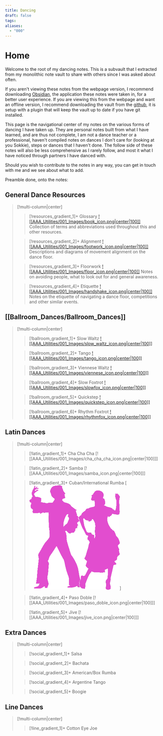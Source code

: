 ```yaml
---
title: Dancing
draft: false
tags: 
aliases:
  - "000"
---
```

# Home
Welcome to the root of my dancing notes. This is a subvault that I extracted from my monolithic note vault to share with others since I was asked about often.

If you aren't viewing these notes from the webpage version, I recommend downloading [Obsidian](<[Obsidian](https://obsidian.md/)>), the application these notes were taken in, for a better user experience. If you are viewing this from the webpage and want an offline version, I recommend downloading the vault from the [github](https://github.com/Rhett-Flanagan/dancing-obsidian-vault), it is setup with a plugin that will keep the vault up to date if you have git installed.

This page is the navigational center of my notes on the various forms of dancing I have taken up. They are personal notes built from what I have learned, and are thus not complete, I am not a dance teacher or a professional, haven't compiled notes on dances I don't care for (looking at you Sokkie), steps or dances that I haven't done. The follow side of these notes will also be less comprehensive as I rarely follow, and most it what I have noticed through partners I have danced with.

Should you wish to contribute to the notes in any way, you can get in touch with me and we see about what to add.

Preamble done, onto the notes:

## General Dance Resources

> [!multi-column|center]
>
> > [!resources_gradient_1]+ Glossary
> > [![[AAA_Utilities/001_Images/book_icon.png|center|100]]](Resources/Glossary.md)
> > Collection of terms and abbreviations used throughout this and other resources.
> > 
> 
> > [!resources_gradient_2]+ Alignment
> > [![[AAA_Utilities/001_Images/footwork_icon.png|center|100]]](Resources/Alignment.md)
> > Descriptions and diagrams of movement alignment on the dance floor.
> > 
> 
>  > [!resources_gradient_3]+ Floorwork
>  > [![[AAA_Utilities/001_Images/floor_icon.png|center|100]]](Resources/Floorwork.md)
>  > Notes on avoiding people, what to look out for and general awareness.
>  > 
>  
>  > [!resources_gradient_4]+ Etiquette 
>  > [![[AAA_Utilities/001_Images/handshake_icon.png|center|100]]](Resources/Etiquette.md)
>  > Notes on the etiquette of navigating a dance floor, competitions and other similar events.
>  > 

## [[Ballroom_Dances/Ballroom_Dances]] 
> [!multi-column|center]
> 
> > [!ballroom_gradient_1]+ Slow Waltz
> > [![[AAA_Utilities/001_Images/slow_waltz_icon.png|center|100]]](Ballroom_Dances/International_Standard/Slow_Waltz/Slow_Waltz.md) 
> > 
> 
> > [!ballroom_gradient_2]+ Tango
> > [![[AAA_Utilities/001_Images/tango_icon.png|center|100]]](Ballroom_Dances/International_Standard/Tango/Tango.md) 
> > 
> 
> > [!ballroom_gradient_3]+ Viennese Waltz
> > [![[AAA_Utilities/001_Images/viennese_icon.png|center|100]]](Ballroom_Dances/International_Standard/Viennese_Waltz/Viennese_Waltz.md) 
> > 
> 
> > [!ballroom_gradient_4]+ Slow Foxtrot
> > [![[AAA_Utilities/001_Images/slowfox_icon.png|center|100]]](Ballroom_Dances/International_Standard/Slow_Foxtrot/Slow_Foxtrot.md) 
> > 
> 
> > [!ballroom_gradient_5]+ Quickstep
> > [![[AAA_Utilities/001_Images/quickstep_icon.png|center|100]]](Ballroom_Dances/International_Standard/Quickstep/Quickstep.md)
> > 
> 
> > [!ballroom_gradient_6]+ Rhythm Foxtrot
> > [![[AAA_Utilities/001_Images/rhythmfox_icon.png|center|100]]](Ballroom_Dances/Rhythm_Foxtrot/Rhythm_Foxtrot.md) 
> > 
> 

## Latin Dances

> [!multi-column|center]
> 
> > [!latin_gradient_1]+ Cha Cha Cha
> > [![[AAA_Utilities/001_Images/cha_cha_cha_icon.png|center|100]]]
> > 
> 
> > [!latin_gradient_2]+ Samba
> > [![[AAA_Utilities/001_Images/samba_icon.png|center|100]]]
> > 
> 
> > [!latin_gradient_3]+ Cuban/International Rumba
> > [![rumba_icon](AAA_Utilities/001_Images/cuban_rumba_icon.png)]
> > 
> 
> > [!latin_gradient_4]+ Paso Doble
> > [![[AAA_Utilities/001_Images/paso_doble_icon.png|center|100]]]
> > 
> 
> > [!latin_gradient_5]+ Jive
> > [![[AAA_Utilities/001_Images/jive_icon.png|center|100]]]
> > 
> 

## Extra Dances

> [!multi-column|center]
> 
> > [!social_gradient_1]+ Salsa
> 
> 
> > [!social_gradient_2]+ Bachata 
> 
> 
> > [!social_gradient_3]+ American/Box Rumba
> 
> 
> > [!social_gradient_4]+ Argentine Tango
> 
> 
> > [!social_gradient_5]+ Boogie
> 
> 


## Line Dances

> [!multi-column|center]
> 
> > [!line_gradient_1]+ Cotton Eye Joe
> 
> 